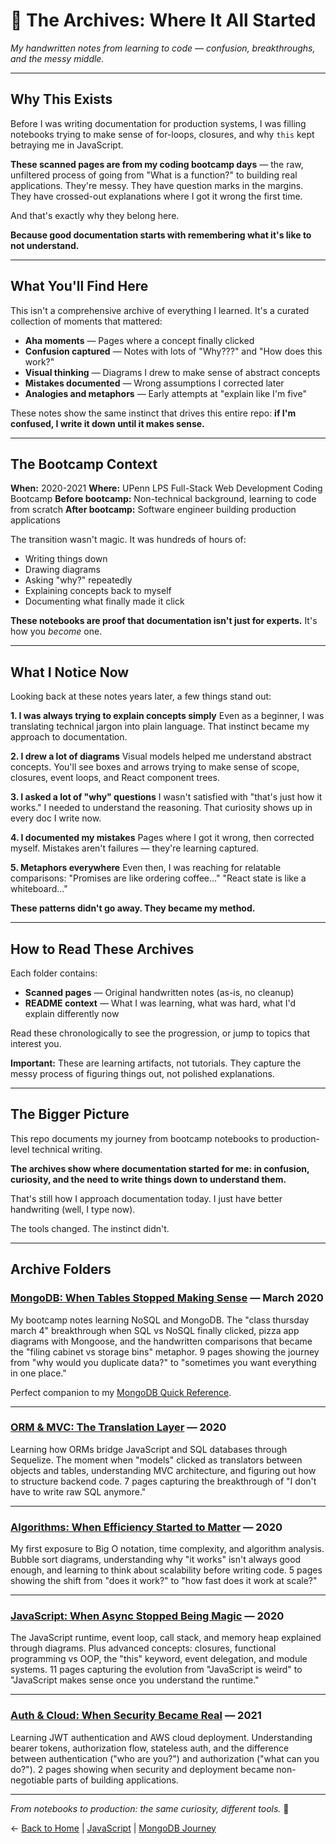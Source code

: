 # 📓 The Archives: Where It All Started

_My handwritten notes from learning to code — confusion, breakthroughs, and the messy middle._

---

## Why This Exists

Before I was writing documentation for production systems, I was filling notebooks trying to make sense of for-loops, closures, and why `this` kept betraying me in JavaScript.

**These scanned pages are from my coding bootcamp days** — the raw, unfiltered process of going from "What is a function?" to building real applications. They're messy. They have question marks in the margins. They have crossed-out explanations where I got it wrong the first time.

And that's exactly why they belong here.

**Because good documentation starts with remembering what it's like to not understand.**

---

## What You'll Find Here

This isn't a comprehensive archive of everything I learned. It's a curated collection of moments that mattered:

- **Aha moments** — Pages where a concept finally clicked
- **Confusion captured** — Notes with lots of "Why???" and "How does this work?"
- **Visual thinking** — Diagrams I drew to make sense of abstract concepts
- **Mistakes documented** — Wrong assumptions I corrected later
- **Analogies and metaphors** — Early attempts at "explain like I'm five"

These notes show the same instinct that drives this entire repo: **if I'm confused, I write it down until it makes sense.**

---

## The Bootcamp Context

**When:** 2020-2021
**Where:** UPenn LPS Full-Stack Web Development Coding Bootcamp 
**Before bootcamp:** Non-technical background, learning to code from scratch
**After bootcamp:** Software engineer building production applications

The transition wasn't magic. It was hundreds of hours of:
- Writing things down
- Drawing diagrams
- Asking "why?" repeatedly
- Explaining concepts back to myself
- Documenting what finally made it click

**These notebooks are proof that documentation isn't just for experts.** It's how you *become* one.

---

## What I Notice Now

Looking back at these notes years later, a few things stand out:

**1. I was always trying to explain concepts simply**
Even as a beginner, I was translating technical jargon into plain language. That instinct became my approach to documentation.

**2. I drew a lot of diagrams**
Visual models helped me understand abstract concepts. You'll see boxes and arrows trying to make sense of scope, closures, event loops, and React component trees.

**3. I asked a lot of "why" questions**
I wasn't satisfied with "that's just how it works." I needed to understand the reasoning. That curiosity shows up in every doc I write now.

**4. I documented my mistakes**
Pages where I got it wrong, then corrected myself. Mistakes aren't failures — they're learning captured.

**5. Metaphors everywhere**
Even then, I was reaching for relatable comparisons: "Promises are like ordering coffee..." "React state is like a whiteboard..."

**These patterns didn't go away. They became my method.**

---

## How to Read These Archives

Each folder contains:
- **Scanned pages** — Original handwritten notes (as-is, no cleanup)
- **README context** — What I was learning, what was hard, what I'd explain differently now

Read these chronologically to see the progression, or jump to topics that interest you.

**Important:** These are learning artifacts, not tutorials. They capture the messy process of figuring things out, not polished explanations.

---

## The Bigger Picture

This repo documents my journey from bootcamp notebooks to production-level technical writing.

**The archives show where documentation started for me: in confusion, curiosity, and the need to write things down to understand them.**

That's still how I approach documentation today. I just have better handwriting (well, I type now).

The tools changed. The instinct didn't.

---

## Archive Folders

### **[MongoDB: When Tables Stopped Making Sense](./mongodb-learning-journey/README.md)** — March 2020

My bootcamp notes learning NoSQL and MongoDB. The "class thursday march 4" breakthrough when SQL vs NoSQL finally clicked, pizza app diagrams with Mongoose, and the handwritten comparisons that became the "filing cabinet vs storage bins" metaphor. 9 pages showing the journey from "why would you duplicate data?" to "sometimes you want everything in one place."

Perfect companion to my [MongoDB Quick Reference](../mongodb/README.md).

---

### **[ORM & MVC: The Translation Layer](./orm-mvc-architecture/README.md)** — 2020

Learning how ORMs bridge JavaScript and SQL databases through Sequelize. The moment when "models" clicked as translators between objects and tables, understanding MVC architecture, and figuring out how to structure backend code. 7 pages capturing the breakthrough of "I don't have to write raw SQL anymore."

---

### **[Algorithms: When Efficiency Started to Matter](./algorithms-problem-solving/README.md)** — 2020

My first exposure to Big O notation, time complexity, and algorithm analysis. Bubble sort diagrams, understanding why "it works" isn't always good enough, and learning to think about scalability before writing code. 5 pages showing the shift from "does it work?" to "how fast does it work at scale?"

---

### **[JavaScript: When Async Stopped Being Magic](./javascript/README.md)** — 2020

The JavaScript runtime, event loop, call stack, and memory heap explained through diagrams. Plus advanced concepts: closures, functional programming vs OOP, the "this" keyword, event delegation, and module systems. 11 pages capturing the evolution from "JavaScript is weird" to "JavaScript makes sense once you understand the runtime."

---

### **[Auth & Cloud: When Security Became Real](./backend-auth-cloud/README.md)** — 2021

Learning JWT authentication and AWS cloud deployment. Understanding bearer tokens, authorization flow, stateless auth, and the difference between authentication ("who are you?") and authorization ("what can you do?"). 2 pages showing when security and deployment became non-negotiable parts of building applications.

---

_From notebooks to production: the same curiosity, different tools._ 🌭

← [Back to Home](../README.md) | [JavaScript](./javascript/README.md) | [MongoDB Journey](./mongodb-learning-journey/README.md)
